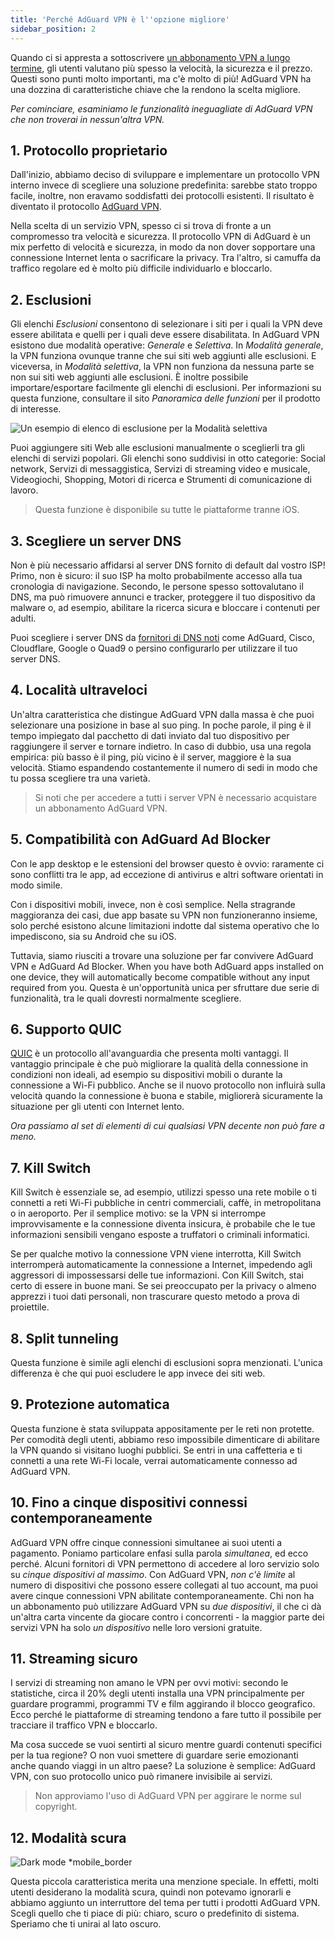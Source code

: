 ```yaml
---
title: 'Perché AdGuard VPN è l''opzione migliore'
sidebar_position: 2
---
```


Quando ci si appresta a sottoscrivere [un abbonamento VPN a lungo termine](subscription.md), gli utenti valutano più spesso la velocità, la sicurezza e il prezzo. Questi sono punti molto importanti, ma c'è molto di più! AdGuard VPN ha una dozzina di caratteristiche chiave che la rendono la scelta migliore.

*Per cominciare, esaminiamo le funzionalità ineguagliate di AdGuard VPN che non troverai in nessun'altra VPN.*

## 1. Protocollo proprietario

Dall'inizio, abbiamo deciso di sviluppare e implementare un protocollo VPN interno invece di scegliere una soluzione predefinita: sarebbe stato troppo facile, inoltre, non eravamo soddisfatti dei protocolli esistenti. Il risultato è diventato il protocollo [AdGuard VPN](adguard-vpn-protocol.mdx).

Nella scelta di un servizio VPN, spesso ci si trova di fronte a un compromesso tra velocità e sicurezza. Il protocollo VPN di AdGuard è un mix perfetto di velocità e sicurezza, in modo da non dover sopportare una connessione Internet lenta o sacrificare la privacy. Tra l'altro, si camuffa da traffico regolare ed è molto più difficile individuarlo e bloccarlo.

## 2. Esclusioni

Gli elenchi *Esclusioni* consentono di selezionare i siti per i quali la VPN deve essere abilitata e quelli per i quali deve essere disabilitata. In AdGuard VPN esistono due modalità operative: *Generale* e *Selettiva*. In *Modalità generale*, la VPN funziona ovunque tranne che sui siti web aggiunti alle esclusioni. E viceversa, in *Modalità selettiva*, la VPN non funziona da nessuna parte se non sui siti web aggiunti alle esclusioni. È inoltre possibile importare/esportare facilmente gli elenchi di esclusioni. Per informazioni su questa funzione, consultare il sito *Panoramica delle funzioni* per il prodotto di interesse.

![Un esempio di elenco di esclusione per la Modalità selettiva](https://cdn.adguardvpn.com/public/Adguard/Blog/vpn_export_exclusions.png)

Puoi aggiungere siti Web alle esclusioni manualmente o sceglierli tra gli elenchi di servizi popolari. Gli elenchi sono suddivisi in otto categorie: Social network, Servizi di messaggistica, Servizi di streaming video e musicale, Videogiochi, Shopping, Motori di ricerca e Strumenti di comunicazione di lavoro.

> Questa funzione è disponibile su tutte le piattaforme tranne iOS.

## 3. Scegliere un server DNS

Non è più necessario affidarsi al server DNS fornito di default dal vostro ISP! Primo, non è sicuro: il suo ISP ha molto probabilmente accesso alla tua cronologia di navigazione. Secondo, le persone spesso sottovalutano il DNS, ma può rimuovere annunci e tracker, proteggere il tuo dispositivo da malware o, ad esempio, abilitare la ricerca sicura e bloccare i contenuti per adulti.

Puoi scegliere i server DNS da [fornitori di DNS noti](https://adguard-dns.io/kb/general/dns-providers/) come AdGuard, Cisco, Cloudflare, Google o Quad9 o persino configurarlo per utilizzare il tuo server DNS.

## 4. Località ultraveloci

Un'altra caratteristica che distingue AdGuard VPN dalla massa è che puoi selezionare una posizione in base al suo ping. In poche parole, il ping è il tempo impiegato dal pacchetto di dati inviato dal tuo dispositivo per raggiungere il server e tornare indietro. In caso di dubbio, usa una regola empirica: più basso è il ping, più vicino è il server, maggiore è la sua velocità. Stiamo espandendo costantemente il numero di sedi in modo che tu possa scegliere tra una varietà.

> Si noti che per accedere a tutti i server VPN è necessario acquistare un abbonamento AdGuard VPN.

## 5. Compatibilità con AdGuard Ad Blocker

Con le app desktop e le estensioni del browser questo è ovvio: raramente ci sono conflitti tra le app, ad eccezione di antivirus e altri software orientati in modo simile.

Con i dispositivi mobili, invece, non è così semplice. Nella stragrande maggioranza dei casi, due app basate su VPN non funzioneranno insieme, solo perché esistono alcune limitazioni indotte dal sistema operativo che lo impediscono, sia su Android che su iOS.

Tuttavia, siamo riusciti a trovare una soluzione per far convivere AdGuard VPN e AdGuard Ad Blocker. When you have both AdGuard apps installed on one device, they will automatically become compatible without any input required from you. Questa è un'opportunità unica per sfruttare due serie di funzionalità, tra le quali dovresti normalmente scegliere.

## 6. Supporto QUIC

[QUIC](https://adguard.com/blog/dns-over-quic.html) è un protocollo all'avanguardia che presenta molti vantaggi. Il vantaggio principale è che può migliorare la qualità della connessione in condizioni non ideali, ad esempio su dispositivi mobili o durante la connessione a Wi-Fi pubblico. Anche se il nuovo protocollo non influirà sulla velocità quando la connessione è buona e stabile, migliorerà sicuramente la situazione per gli utenti con Internet lento.

*Ora passiamo al set di elementi di cui qualsiasi VPN decente non può fare a meno.*

## 7. Kill Switch

Kill Switch è essenziale se, ad esempio, utilizzi spesso una rete mobile o ti connetti a reti Wi-Fi pubbliche in centri commerciali, caffè, in metropolitana o in aeroporto. Per il semplice motivo: se la VPN si interrompe improvvisamente e la connessione diventa insicura, è probabile che le tue informazioni sensibili vengano esposte a truffatori o criminali informatici.

Se per qualche motivo la connessione VPN viene interrotta, Kill Switch interromperà automaticamente la connessione a Internet, impedendo agli aggressori di impossessarsi delle tue informazioni. Con Kill Switch, stai certo di essere in buone mani. Se sei preoccupato per la privacy o almeno apprezzi i tuoi dati personali, non trascurare questo metodo a prova di proiettile.

## 8. Split tunneling

Questa funzione è simile agli elenchi di esclusioni sopra menzionati. L'unica differenza è che qui puoi escludere le app invece dei siti web.

## 9. Protezione automatica

Questa funzione è stata sviluppata appositamente per le reti non protette. Per comodità degli utenti, abbiamo reso impossibile dimenticare di abilitare la VPN quando si visitano luoghi pubblici. Se entri in una caffetteria e ti connetti a una rete Wi-Fi locale, verrai automaticamente connesso ad AdGuard VPN.

## 10. Fino a cinque dispositivi connessi contemporaneamente

AdGuard VPN offre cinque connessioni simultanee ai suoi utenti a pagamento. Poniamo particolare enfasi sulla parola *simultanea*, ed ecco perché. Alcuni fornitori di VPN permettono di accedere al loro servizio solo su *cinque dispositivi al massimo*. Con AdGuard VPN, *non c'è limite* al numero di dispositivi che possono essere collegati al tuo account, ma puoi avere cinque connessioni VPN abilitate contemporaneamente. Chi non ha un abbonamento può utilizzare AdGuard VPN su *due dispositivi*, il che ci dà un'altra carta vincente da giocare contro i concorrenti - la maggior parte dei servizi VPN ha solo *un dispositivo* nelle loro versioni gratuite.

## 11. Streaming sicuro

I servizi di streaming non amano le VPN per ovvi motivi: secondo le statistiche, circa il 20% degli utenti installa una VPN principalmente per guardare programmi, programmi TV e film aggirando il blocco geografico. Ecco perché le piattaforme di streaming tendono a fare tutto il possibile per tracciare il traffico VPN e bloccarlo.

Ma cosa succede se vuoi sentirti al sicuro mentre guardi contenuti specifici per la tua regione? O non vuoi smettere di guardare serie emozionanti anche quando viaggi in un altro paese? La soluzione è semplice: AdGuard VPN, con suo protocollo unico può rimanere invisibile ai servizi.

> Non approviamo l'uso di AdGuard VPN per aggirare le norme sul copyright.

## 12. Modalità scura

![Dark mode *mobile_border](https://cdn.adguardvpn.com/public/Adguard/Blog/vpn/main_en_black.png)

Questa piccola caratteristica merita una menzione speciale. In effetti, molti utenti desiderano la modalità scura, quindi non potevamo ignorarli e abbiamo aggiunto un interruttore del tema per tutti i prodotti AdGuard VPN. Scegli quello che ti piace di più: chiaro, scuro o predefinito di sistema. Speriamo che ti unirai al lato oscuro.
